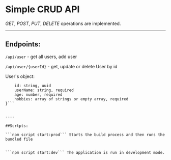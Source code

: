 # Simple CRUD API

*GET*, *POST*, *PUT*, *DELETE* operations are implemented.

----

## Endpoints: 

```/api/user``` - get all users, add user

```/api/user/{userId}``` - get, update or delete User by id

User's object:

```{
    id: string, uuid 
    userName: string, required
    age: number, required
    hobbies: array of strings or empty array, required
}```


----

##Scrtpts:

```npm script start:prod``` Starts the build process and then runs the bundled file


```npm script start:dev``` The application is run in development mode.
